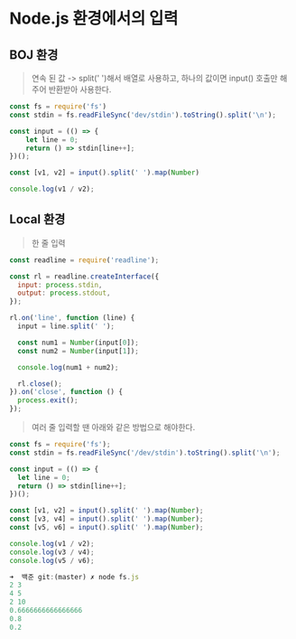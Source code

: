 # Node.js 환경에서의 입력

## BOJ 환경

> 연속 된 값 -&gt; split\(' '\)해서 배열로 사용하고, 하나의 값이면 input\(\) 호출만 해주어 반환받아 사용한다.

```javascript
const fs = require('fs')
const stdin = fs.readFileSync('dev/stdin').toString().split('\n');

const input = (() => {
    let line = 0;
    return () => stdin[line++];
})();

const [v1, v2] = input().split(' ').map(Number)

console.log(v1 / v2);
```

## Local 환경

> 한 줄 입력

```javascript
const readline = require('readline');

const rl = readline.createInterface({
  input: process.stdin,
  output: process.stdout,
});

rl.on('line', function (line) {
  input = line.split(' ');

  const num1 = Number(input[0]);
  const num2 = Number(input[1]);

  console.log(num1 + num2);

  rl.close();
}).on('close', function () {
  process.exit();
});

```

> 여러 줄 입력할 땐 아래와 같은 방법으로 해야한다.

```javascript
const fs = require('fs');
const stdin = fs.readFileSync('/dev/stdin').toString().split('\n');

const input = (() => {
  let line = 0;
  return () => stdin[line++];
})();

const [v1, v2] = input().split(' ').map(Number);
const [v3, v4] = input().split(' ').map(Number);
const [v5, v6] = input().split(' ').map(Number);

console.log(v1 / v2);
console.log(v3 / v4);
console.log(v5 / v6);

```

```javascript
➜  백준 git:(master) ✗ node fs.js
2 3
4 5
2 10
0.6666666666666666
0.8
0.2
```

